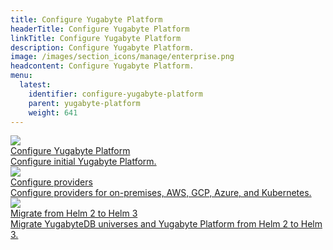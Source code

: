 ```yaml
---
title: Configure Yugabyte Platform
headerTitle: Configure Yugabyte Platform
linkTitle: Configure Yugabyte Platform
description: Configure Yugabyte Platform.
image: /images/section_icons/manage/enterprise.png
headcontent: Configure Yugabyte Platform.
menu:
  latest:
    identifier: configure-yugabyte-platform
    parent: yugabyte-platform
    weight: 641
---
```


<div class="row">

  <div class="col-12 col-md-6 col-lg-12 col-xl-6">
    <a class="section-link icon-offset" href="configure-yugabyte-platform/aws">
      <div class="head">
        <img class="icon" src="/images/section_icons/manage/enterprise/edit_universe.png" aria-hidden="true" />
        <div class="title">Configure Yugabyte Platform</div>
      </div>
      <div class="body">
        Configure initial Yugabyte Platform.
      </div>
    </a>
  </div>

  <div class="col-12 col-md-6 col-lg-12 col-xl-6">
    <a class="section-link icon-offset" href="configure-providers/aws">
      <div class="head">
        <img class="icon" src="/images/section_icons/manage/enterprise/edit_flags.png" aria-hidden="true" />
        <div class="title">Configure providers</div>
      </div>
      <div class="body">
        Configure providers for on-premises, AWS, GCP, Azure, and Kubernetes.
      </div>
    </a>
  </div>

  <div class="col-12 col-md-6 col-lg-12 col-xl-6">
    <a class="section-link icon-offset" href="migrate-to-helm3/">
      <div class="head">
        <img class="icon" src="/images/section_icons/manage/enterprise/create_universe.png" aria-hidden="true" />
        <div class="title">Migrate from Helm 2 to Helm 3</div>
      </div>
      <div class="body">
        Migrate YugabyteDB universes and Yugabyte Platform from Helm 2 to Helm 3.
      </div>
    </a>
  </div>

</div>